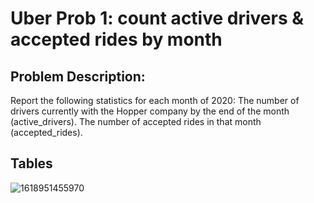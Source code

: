 # Uber Prob 1: count active drivers & accepted rides by month

## Problem Description:
Report the following statistics for each month of 2020:
The number of drivers currently with the Hopper company by the end of the month (active_drivers).
The number of accepted rides in that month (accepted_rides).

## Tables
![1618951455970](https://user-images.githubusercontent.com/60673352/115581236-d1494980-a295-11eb-9223-736847df644b.jpg)
